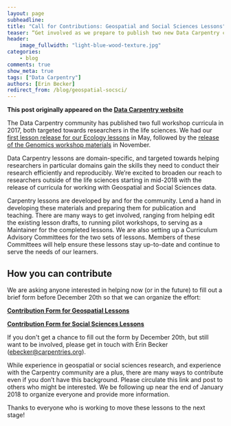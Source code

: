 ```yaml
---
layout: page
subheadline:
title: "Call for Contributions: Geospatial and Social Sciences Lessons"
teaser: “Get involved as we prepare to publish two new Data Carpentry curricula” 
header:
    image_fullwidth: "light-blue-wood-texture.jpg"
categories:
    - blog
comments: true
show_meta: true
tags: ["Data Carpentry"]
authors: [Erin Becker]
redirect_from: /blog/geospatial-socsci/
--- 
```


**This post originally appeared on the [Data Carpentry website](https://datacarpentry.org)**

The Data Carpentry community has published two full workshop curricula in 2017, both targeted towards researchers in the life sciences. We had our [first lesson release for our Ecology lessons](http://www.datacarpentry.org/blog/lesson-release/) in May, followed by the [release of the Genomics workshop materials](http://www.datacarpentry.org/blog/genomics-lesson-release/) in November. 

Data Carpentry lessons are domain-specific, and targeted towards helping researchers in particular domains gain the skills they need to conduct their research efficiently and reproducibly. We’re excited to broaden our reach to researchers outside of the life sciences starting in mid-2018 with the release of curricula for working with Geospatial and Social Sciences data.

Carpentry lessons are developed by and for the community. Lend a hand in developing these materials and preparing them for publication and teaching. There are many ways to get involved, ranging from helping edit the existing lesson drafts, to running pilot workshops, to serving as a Maintainer for the completed lessons. We are also setting up a Curriculum Advisory Committees for the two sets of lessons. Members of these Committees will help ensure these lessons stay up-to-date and continue to serve the needs of our learners. 

## How you can contribute

We are asking anyone interested in helping now (or in the future) to fill out a brief form before December 20th so that we can organize the effort: 

**[Contribution Form for Geospatial Lessons](https://docs.google.com/forms/d/e/1FAIpQLSdGuRImR4o6r9MuESiJjRXac3atxdtaNDbvT8pIlIGAMyRq3Q/viewform?usp=sf_link)**

**[Contribution Form for Social Sciences Lessons](https://docs.google.com/forms/d/e/1FAIpQLScJcxfAQaKAotiaG6AUlF2EJf8Ff9kkhc8Rml_dcVG1aPtiuA/viewform?usp=sf_link)**

If you don't get a chance to fill out the form by December 20th, but still want to be involved, please get in touch with Erin Becker (ebecker@carpentries.org). 

While experience in geospatial or social sciences research, and experience with the Carpentry community are a plus, there are many ways to contribute even if you don’t have this background. Please circulate this link and post to others who might be interested. We be following up near the end of January 2018 to organize everyone and provide more information. 

Thanks to everyone who is working to move these lessons to the next stage!

